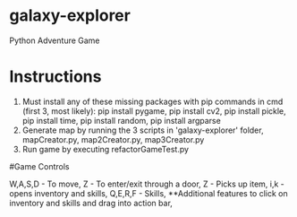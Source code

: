 # galaxy-explorer
Python Adventure Game

# Instructions

1. Must install any of these  missing packages with pip commands in cmd (first 3, most likely):
pip install pygame, 
pip install cv2, 
pip install pickle, 
pip install time, 
pip install random, 
pip install argparse
2. Generate map by running the 3 scripts in 'galaxy-explorer' folder, mapCreator.py, map2Creator.py, map3Creator.py
3. Run game by executing refactorGameTest.py

#Game Controls

W,A,S,D - To move,
Z - To enter/exit through a door,
Z - Picks up item,
i,k - opens inventory and skills,
Q,E,R,F - Skills,
**Additional features to click on inventory and skills and drag into action bar,
